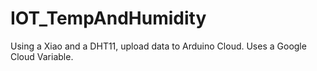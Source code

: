 # IOT_TempAndHumidity
Using a Xiao and a DHT11, upload data to Arduino Cloud. Uses a Google Cloud Variable.
